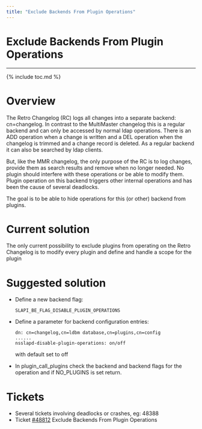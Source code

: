 ```yaml
---
title: "Exclude Backends From Plugin Operations"
---
```


# Exclude Backends From Plugin Operations
------------------

{% include toc.md %}

Overview
========

The Retro Changelog (RC) logs all changes into a separate backend: cn=changelog. In contrast to the MultiMaster changelog this is a regular backend and can only be accessed by normal ldap operations.
There is an ADD operation when a change is written and a DEL operation when the changelog is trimmed and a change record is deleted. As a regular backend it can also be searched by ldap clients.

But, like the MMR changelog, the only purpose of the RC is to log changes, provide them as search results and remove when no longer needed. No plugin should interfere with these operations or be able to modify them. Plugin operation on this backend triggers other internal operations and has been the cause of several deadlocks.

The goal is to be able to hide operations for this (or other) backend from plugins. 

Current solution
================

The only current possibility to exclude plugins from operating on the Retro Changelog is to modify every plugin and define and handle a scope for the plugin

Suggested solution
==================

-   Define a new backend flag:

        SLAPI_BE_FLAG_DISABLE_PLUGIN_OPERATIONS

-   Define a  parameter for backend configuration entries: 

        dn: cn=changelog,cn=ldbm database,cn=plugins,cn=config
        ......
        nsslapd-disable-plugin-operations: on/off

     with default set to off

- In plugin_call_plugins check the backend and backend flags for the operation and if NO_PLUGINS is set return.

Tickets
=======
* Several tickets involving deadlocks or crashes, eg: 48388
* Ticket [\#48812](https://pagure.io/389-ds-base/issue/48812) Exclude Backends From Plugin Operations
